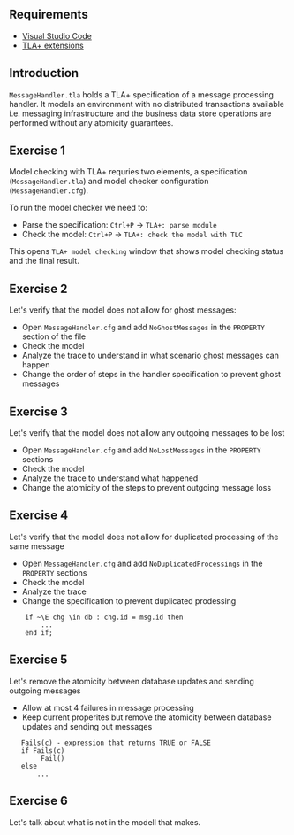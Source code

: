 ## Requirements

- [Visual Studio Code](https://code.visualstudio.com/)
- [TLA+ extensions](https://github.com/alygin/vscode-tlaplus/wiki/How-to-Install)
 

## Introduction

`MessageHandler.tla` holds a TLA+ specification of a message processing handler. It models an environment with no distributed transactions available i.e. messaging infrastructure and the business data store operations are performed without any atomicity guarantees. 


## Exercise 1

Model checking with TLA+ requries two elements, a specification (`MessageHandler.tla`) and model checker configuration (`MessageHandler.cfg`). 

To run the model checker we need to:
 * Parse the specification: `Ctrl+P` -> `TLA+: parse module`
 * Check the model: `Ctrl+P` -> `TLA+: check the model with TLC`

 This opens `TLA+ model checking` window that shows model checking status and the final result.

## Exercise 2

Let's verify that the model does not allow for ghost messages:
 * Open `MessageHandler.cfg` and add `NoGhostMessages` in the `PROPERTY` section of the file
 * Check the model
 * Analyze the trace to understand in what scenario ghost messages can happen
 * Change the order of steps in the handler specification to prevent ghost messages

## Exercise 3

Let's verify that the model does not allow any outgoing messages to be lost
 * Open `MessageHandler.cfg` and add `NoLostMessages` in the `PROPERTY` sections
 * Check the model
 * Analyze the trace to understand what happened
 * Change the atomicity of the steps to prevent outgoing message loss

## Exercise 4

Let's verify that the model does not allow for duplicated processing of the same message
 * Open `MessageHandler.cfg` and add `NoDuplicatedProcessings` in the `PROPERTY` sections
 * Check the model
 * Analyze the trace
 * Change the specification to prevent duplicated prodessing

``` TLA+
    if ~\E chg \in db : chg.id = msg.id then
        ...
    end if;
```
## Exercise 5

Let's remove the atomicity between database updates and sending outgoing messages
 * Allow at most 4 failures in message processing
 * Keep current properites but remove the atomicity between database updates and sending out messages 

```
   Fails(c) - expression that returns TRUE or FALSE
   if Fails(c)
        Fail()
   else
       ...
```

## Exercise 6

Let's talk about what is not in the modell that makes. 